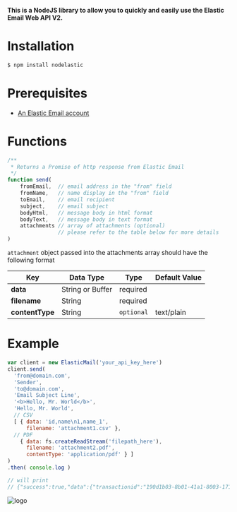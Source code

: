 **This is a NodeJS library to allow you to quickly and easily use the Elastic Email Web API V2.**

# Installation #
```sh
$ npm install nodelastic
```

# Prerequisites #
* [An Elastic Email account](https://elasticemail.com/account/)

# Functions #
```js
/**
 * Returns a Promise of http response from Elastic Email
 */
function send(
    fromEmail,  // email address in the "from" field
    fromName,   // name display in the "from" field
    toEmail,    // email recipient
    subject,    // email subject
    bodyHtml,   // message body in html format
    bodyText,   // message body in text format
    attachments // array of attachments (optional)
                // please refer to the table below for more details
)
```
`attachment` object passed into the attachments array should have the following format 

| Key | Data Type | Type | Default Value |
| ------ | ------ | ---- | ------------- |
| **data** | String or Buffer | required | |
| **filename** | String | required | |
| **contentType** | String | `optional` | text/plain |

# Example #
```js
var client = new ElasticMail('your_api_key_here')
client.send( 
  'from@domain.com', 
  'Sender', 
  'to@domain.com', 
  'Email Subject Line', 
  '<b>Hello, Mr. World</b>', 
  'Hello, Mr. World', 
  // CSV
  [ { data: 'id,name\n1,name_1',
      filename: 'attachment1.csv' },
  // PDF
    { data: fs.createReadStream('filepath_here'),
      filename: 'attachment2.pdf',
      contentType: 'application/pdf' } ]
)
.then( console.log )

// will print 
// {"success":true,"data":{"transactionid":"190d1b03-8b01-41a1-8003-17181c1719b0","messageid":"ilXf1Nm38mxuxemecfdbvw2"}}
```


![logo](https://elasticemail.com/files/ee_200x200.png)
